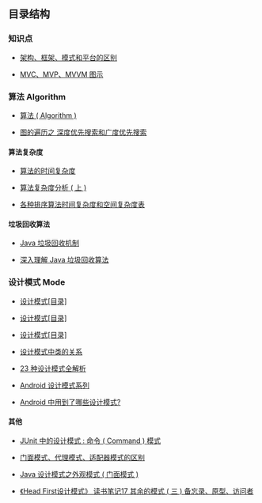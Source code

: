 ## 目录结构

### 知识点

* [架构、框架、模式和平台的区别](https://www.cnblogs.com/yuan-jun/p/6732015.html)

* [MVC、MVP、MVVM 图示](http://www.ruanyifeng.com/blog/2015/02/mvcmvp_mvvm.html)

### 算法 Algorithm

* [算法 ( Algorithm )](https://blog.csdn.net/beiyeqingteng/category_710777.html)

* [图的遍历之 深度优先搜索和广度优先搜索](https://www.cnblogs.com/skywang12345/p/3711483.html)

#### 算法复杂度

* [算法的时间复杂度](https://blog.csdn.net/qq_36582604/article/details/81661236)

* [算法复杂度分析 ( 上 )](https://segmentfault.com/a/1190000016542549)

* [各种排序算法时间复杂度和空间复杂度表](http://blog.chinaunix.net/uid-21457204-id-3060260.html)

#### 垃圾回收算法

* [Java 垃圾回收机制](https://www.cnblogs.com/ywl925/p/3925637.html)

* [深入理解 Java 垃圾回收算法](https://www.cnblogs.com/huajiezh/p/5769255.html)

### 设计模式 Mode

* [设计模式[目录]](https://www.cnblogs.com/mengdd/tag/%E8%AE%BE%E8%AE%A1%E6%A8%A1%E5%BC%8F)

* [设计模式[目录]](https://www.cnblogs.com/wangjq/category/389973.html)

* [设计模式[目录]](https://blog.csdn.net/zhengzhb/category_926691.html)

* [设计模式中类的关系](https://blog.csdn.net/zhengzhb/article/details/7187278)

* [23 种设计模式全解析](https://www.cnblogs.com/geek6/p/3951677.html)

* [Android 设计模式系列](https://www.cnblogs.com/qianxudetianxia/category/312863.html)

* [Android 中用到了哪些设计模式?](https://www.jianshu.com/p/a436c15d1de2)

#### 其他

* [JUnit 中的设计模式 : 命令 ( Command ) 模式](https://www.cnblogs.com/mengdd/archive/2013/04/16/3024921.html)

* [门面模式、代理模式、适配器模式的区别](https://www.cnblogs.com/laoxia/p/8026201.html)

* [Java 设计模式之外观模式 ( 门面模式 )](https://www.cnblogs.com/lthIU/p/5860607.html)

* [《Head First设计模式》 读书笔记17 其余的模式 ( 三 ) 备忘录、原型、访问者](https://www.cnblogs.com/mengdd/archive/2013/05/12/3073741.html)


